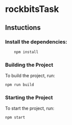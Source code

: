 # rockbitsTask
## Instuctions

### Install the dependencies:
```bash
    npm install
```

### Building the Project

To build the project, run:
```bash
npm run build
```
### Starting  the Project

To start the project, run:
```bash
npm start
```